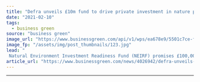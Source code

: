 ```yaml
---
title: "Defra unveils £10m fund to drive private investment in nature projects"
date: "2021-02-10"
tags: 
  - business green
source: "business green"
image_url: "https://www.businessgreen.com/api/v1/wps/ea678e9/5501c7ce-f35a-4e6d-b289-d9fce6ee3dcb/2/iStock-1016706864-tree-planting-South-agency-185x114.jpg"
image_fp: "/assets/img/post_thumbnails/123.jpg"
lead: "
 Natural Environment Investment Readiness Fund (NEIRF) promises £100,000 grants for woodland, peatland and habitat restoration projects that can then harness further private investment ..."
article_url: "https://www.businessgreen.com/news/4026942/defra-unveils-gbp10m-fund-drive-private-investment-nature-projects"
---
```


---
